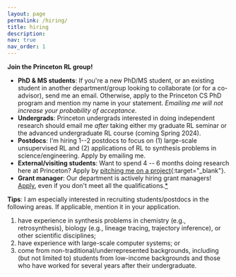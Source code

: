```yaml
---
layout: page
permalink: /hiring/
title: hiring
description:
nav: true
nav_order: 1
---
```


**Join the Princeton RL group!**
* **PhD & MS students**: If you're a new PhD/MS student, or an existing student in another department/group looking to collaborate (or for a co-advisor), send me an email. Otherwise, apply to the Princeton CS PhD program and mention my name in your statement. _Emailing me will not increase your probability of acceptance._
* **Undergrads**: Princeton undergrads interested in doing independent research should email me _after_ taking either my graduate RL seminar or the advanced undergraduate RL course (coming Spring 2024).
* **Postdocs**: I'm hiring 1--2 postdocs to focus on (1) large-scale unsupervised RL and (2) applications of RL to synthesis problems in science/engineering. Apply by emailing me.
* **External/visiting students**: Want to spend 4 -- 6 months doing research here at Princeton? Apply by [pitching me on a project](mailto:eysenbach@princeton.edu?subject=Research%20Pitch%3A%20%24(title)&body=tldr%3A%20%24(280-character-summary)%0A*%20%24(details-in-bullets)%0A*%20%24(more-details)%0A){:target="_blank"}.
* **Grant manager**: Our department is actively hiring grant managers! [Apply](https://main-princeton.icims.com/jobs/17348/grants-manager/job), even if you don't meet all the qualifications.[*](https://hbr.org/2014/08/why-women-dont-apply-for-jobs-unless-theyre-100-qualified)

**Tips**:
I am especially interested in recruiting students/postdocs in the following areas. If applicable, mention it in your application.
1. have experience in synthesis problems in chemistry (e.g., retrosynthesis), biology (e.g., lineage tracing, trajectory inference), or other scientific disciplines;
2. have experience with large-scale computer systems; or
3. come from non-traditional/underrepresented backgrounds, including (but not limited to) students from low-income backgrounds and those who have worked for several years after their undergraduate.
